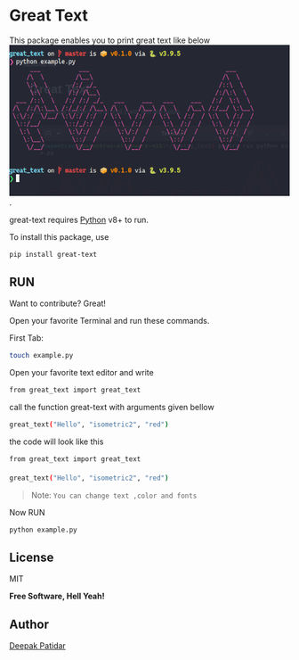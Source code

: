 # Great Text 

This package enables you to print great text like below
![image](https://github.com/DeepakDarkiee/great-text/blob/master/great.png?raw=True).



great-text requires [Python](https://www.python.org/downloads/release/python-395/) v8+ to run.


To install this package, use 

```bash
pip install great-text
```



## RUN

Want to contribute? Great!

Open your favorite Terminal and run these commands.

First Tab:

```sh
touch example.py
```

Open your favorite text editor and write 

```sh
from great_text import great_text
```

call the function great-text with arguments given bellow 
```sh
great_text("Hello", "isometric2", "red")
```
the code will look like this

```sh
from great_text import great_text

great_text("Hello", "isometric2", "red")

```


> Note: `You can change text ,color and fonts` 

Now RUN

```sh
python example.py
```

## License

MIT

**Free Software, Hell Yeah!**
## Author 
[Deepak Patidar](https://github.com/DeepakDarkiee/great-text)


